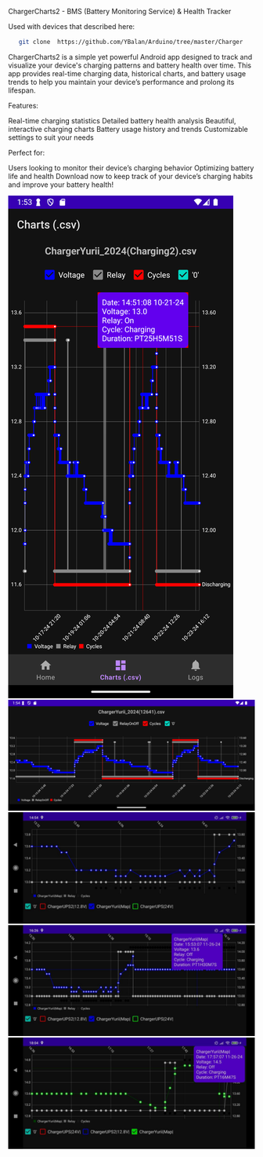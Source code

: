 ChargerCharts2 - BMS (Battery Monitoring Service) & Health Tracker

Used with devices that described here:
```bash
   git clone  https://github.com/YBalan/Arduino/tree/master/Charger
```

ChargerCharts2 is a simple yet powerful Android app designed to track and visualize your device's charging patterns and battery health over time. This app provides real-time charging data, historical charts, and battery usage trends to help you maintain your device’s performance and prolong its lifespan.

Features:

Real-time charging statistics
Detailed battery health analysis
Beautiful, interactive charging charts
Battery usage history and trends
Customizable settings to suit your needs

Perfect for:

Users looking to monitor their device’s charging behavior
Optimizing battery life and health
Download now to keep track of your device’s charging habits and improve your battery health!

![History1](img/history_statistic_with_cycles1.png)
![History2](img/history_statistic_with_cycles2.png)
![Interactive1](img/interactive1.jpg)
![Interactive2](img/interactive2.jpg)
![Interactive3](img/interactive3.jpg)